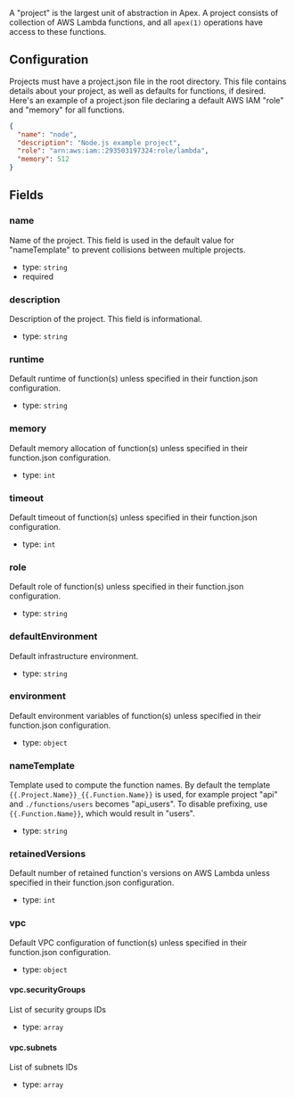 
A "project" is the largest unit of abstraction in Apex. A project consists of collection of AWS Lambda functions, and
all `apex(1)` operations have access to these functions.

## Configuration

Projects must have a project.json file in the root directory. This file contains details about your project, as well as
defaults for functions, if desired. Here's an example of a project.json file declaring a default AWS IAM "role" and "memory" for all functions.

```json
{
  "name": "node",
  "description": "Node.js example project",
  "role": "arn:aws:iam::293503197324:role/lambda",
  "memory": 512
}
```

## Fields

### name

Name of the project. This field is used in the default value for "nameTemplate" to prevent collisions between multiple projects.

- type: `string`
- required

### description

Description of the project. This field is informational.

- type: `string`

### runtime

Default runtime of function(s) unless specified in their function.json configuration.

- type: `string`

### memory

Default memory allocation of function(s) unless specified in their function.json configuration.

- type: `int`

### timeout

Default timeout of function(s) unless specified in their function.json configuration.

- type: `int`

### role

Default role of function(s) unless specified in their function.json configuration.

- type: `string`

### defaultEnvironment

Default infrastructure environment.

- type: `string`

### environment

Default environment variables of function(s) unless specified in their function.json configuration.

- type: `object`

### nameTemplate

Template used to compute the function names. By default the template `{{.Project.Name}}_{{.Function.Name}}` is used, for example project "api" and `./functions/users` becomes "api_users". To disable prefixing, use `{{.Function.Name}}`, which would result in "users".

- type: `string`

### retainedVersions

Default number of retained function's versions on AWS Lambda unless specified in their function.json configuration.

- type: `int`

### vpc

Default VPC configuration of function(s) unless specified in their function.json configuration.

- type: `object`

#### vpc.securityGroups

List of security groups IDs

- type: `array`

#### vpc.subnets

List of subnets IDs

- type: `array`
